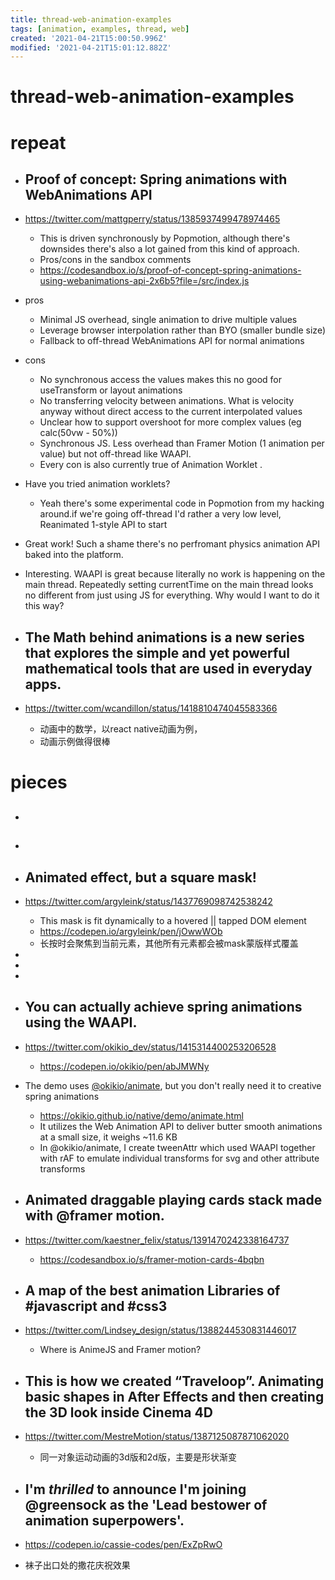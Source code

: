 ```yaml
---
title: thread-web-animation-examples
tags: [animation, examples, thread, web]
created: '2021-04-21T15:00:50.996Z'
modified: '2021-04-21T15:01:12.882Z'
---
```


# thread-web-animation-examples

# repeat

- ## Proof of concept: Spring animations with WebAnimations API
- https://twitter.com/mattgperry/status/1385937499478974465
  - This is driven synchronously by Popmotion, although there's downsides there's also a lot gained from this kind of approach. 
  - Pros/cons in the sandbox comments 
  - https://codesandbox.io/s/proof-of-concept-spring-animations-using-webanimations-api-2x6b5?file=/src/index.js
- pros
  - Minimal JS overhead, single animation to drive multiple values
  - Leverage browser interpolation rather than BYO (smaller bundle size)
  - Fallback to off-thread WebAnimations API for normal animations
- cons
  - No synchronous access the values makes this no good for useTransform or layout animations
  - No transferring velocity between animations. What is velocity anyway without direct access to the current interpolated values
  - Unclear how to support overshoot for more complex values (eg calc(50vw - 50%))
  - Synchronous JS. Less overhead than Framer Motion (1 animation per value) but not off-thread like WAAPI.
  - Every con is also currently true of Animation Worklet .
- Have you tried animation worklets?
  - Yeah there's some experimental code in Popmotion from my hacking around.if we're going off-thread I'd rather a very low level, Reanimated 1-style API to start
- Great work! Such a shame there's no perfromant physics animation API baked into the platform.
- Interesting. WAAPI is great because literally no work is happening on the main thread. Repeatedly setting currentTime on the main thread looks no different from just using JS for everything. Why would I want to do it this way?


- ## The Math behind animations is a new series that explores the simple and yet powerful mathematical tools that are used in everyday apps. 
- https://twitter.com/wcandillon/status/1418810474045583366
  - 动画中的数学，以react native动画为例，
  - 动画示例做得很棒


# pieces
- ## 

- ## 

- ## Animated effect, but a square mask! 
- https://twitter.com/argyleink/status/1437769098742538242
  - This mask is fit dynamically to a hovered || tapped DOM element 
  - https://codepen.io/argyleink/pen/jOwwWOb
  - 长按时会聚焦到当前元素，其他所有元素都会被mask蒙版样式覆盖
- 
- 
- 

- ## You can actually achieve spring animations using the WAAPI. 
- https://twitter.com/okikio_dev/status/1415314400253206528
  - https://codepen.io/okikio/pen/abJMWNy
- The demo uses [@okikio/animate](https://github.com/okikio/native/tree/master/packages/animate), but you don't really need it to creative spring animations
  - https://okikio.github.io/native/demo/animate.html
  - It utilizes the Web Animation API to deliver butter smooth animations at a small size, it weighs ~11.6 KB
  - In @okikio/animate, I create tweenAttr which used WAAPI together with rAF to emulate individual transforms for svg and other attribute transforms


- ## Animated draggable playing cards stack made with @framer motion.
- https://twitter.com/kaestner_felix/status/1391470242338164737
  - https://codesandbox.io/s/framer-motion-cards-4bqbn

- ## A map of the best  animation Libraries of #javascript and #css3
- https://twitter.com/Lindsey_design/status/1388244530831446017
  - Where is AnimeJS and Framer motion?

- ## This is how we created “Traveloop”. Animating basic shapes in After Effects and then creating the 3D look inside Cinema 4D
- https://twitter.com/MestreMotion/status/1387125087871062020
  - 同一对象运动动画的3d版和2d版，主要是形状渐变

- ## I'm *thrilled* to announce I'm joining @greensock as the 'Lead bestower of animation superpowers'.
- https://codepen.io/cassie-codes/pen/ExZpRwO
- 袜子出口处的撒花庆祝效果
